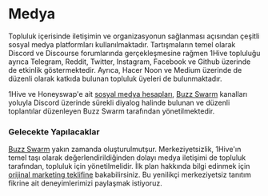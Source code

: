 # Medya

Topluluk içerisinde iletişimin ve organizasyonun sağlanması açısından çeşitli sosyal medya platformları kullanılmaktadır. Tartışmaların temel olarak Discord ve Discourse forumlarında gerçekleşmesine rağmen 1Hive topluluğu ayrıca Telegram, Reddit, Twitter, Instagram, Facebook ve Github üzerinde de etkinlik göstermektedir. Ayrıca, Hacer Noon ve Medium üzerinde de düzenli olarak katkıda bulunan topluluk üyeleri de bulunmaktadır.

1Hive ve Honeyswap'e ait [sosyal medya hesapları](social-accounts.md), [Buzz Swarm](../swarms/buzz.md) kanalları yoluyla Discord üzerinde sürekli diyalog halinde bulunan ve düzenli toplantılar düzenleyen Buzz Swarm tarafından yönetilmektedir.

### Gelecekte Yapılacaklar

[Buzz Swarm](../swarms/buzz.md) yakın zamanda oluşturulmutşur. Merkeziyetsizlik, 1Hive'ın temel taşı olarak değerlendirildiğinden dolayı medya iletişimi de topluluk tarafından, topluluk için yönetilmelidir. İlk plan hakkında bilgi edinmek için [orijinal marketing teklifine](https://drive.google.com/file/d/1giD4QcVfHNUaAwcXWqEdV4jI2CUSQH24/view) bakabilirsiniz. Bu yenilikçi merkeziyetsiz tanıtım fikrine ait deneyimlerimizi paylaşmak istiyoruz.



